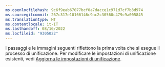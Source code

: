 ```yaml
---
ms.openlocfilehash: 9c6f9eab67077bcf0a7dacce1c971d7cf7b3d974
ms.sourcegitcommit: 267c317e10166146c9ac2c30560c479c9a005845
ms.translationtype: HT
ms.contentlocale: it-IT
ms.lasthandoff: 08/16/2022
ms.locfileid: "9305022"
---
```

I passaggi e le immagini seguenti riflettono la prima volta che si esegue il processo di unificazione. Per modificare le impostazioni di unificazione esistenti, vedi [Aggiorna le impostazioni di unificazione](../data-unification-update.md).
